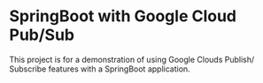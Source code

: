 # SpringBoot with Google Cloud Pub/Sub

This project is for a demonstration of using Google Clouds Publish/ Subscribe features with a SpringBoot application.